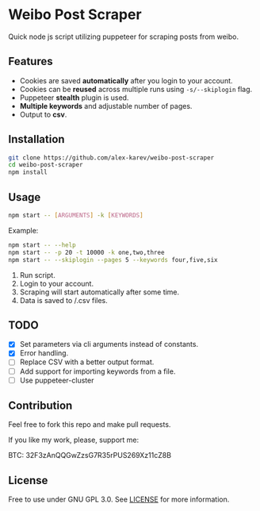 # Weibo Post Scraper

Quick node js script utilizing puppeteer for scraping posts from weibo.

## Features

- Cookies are saved **automatically** after you login to your account.
- Cookies can be **reused** across multiple runs using `-s/--skiplogin` flag.
- Puppeteer **stealth** plugin is used.
- **Multiple keywords** and adjustable number of pages.
- Output to **csv**.

## Installation

```bash
git clone https://github.com/alex-karev/weibo-post-scraper
cd weibo-post-scraper
npm install
```

## Usage

```bash
npm start -- [ARGUMENTS] -k [KEYWORDS]
```

Example:

```bash
npm start -- --help
npm start -- -p 20 -t 10000 -k one,two,three
npm start -- --skiplogin --pages 5 --keywords four,five,six
```

1. Run script. 
2. Login to your account. 
3. Scraping will start automatically after some time.
4. Data is saved to <OUTPUT>/<QUERY>.csv files.

## TODO

- [x] Set parameters via cli arguments instead of constants.
- [x] Error handling.
- [ ] Replace CSV with a better output format.
- [ ] Add support for importing keywords from a file.
- [ ] Use puppeteer-cluster

## Contribution

Feel free to fork this repo and make pull requests.

If you like my work, please, support me:

BTC: 32F3zAnQQGwZzsG7R35rPUS269Xz11cZ8B

## License

Free to use under GNU GPL 3.0. See [LICENSE](https://github.com/alex-karev/weibo-post-scraper/blob/main/LICENSE) for more information.
